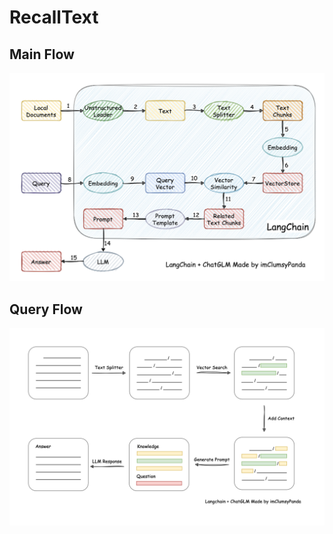 # RecallText
## Main Flow
![Main](./source/imgs/img.png)
## Query Flow
![Main](./source/imgs/img_1.png)

